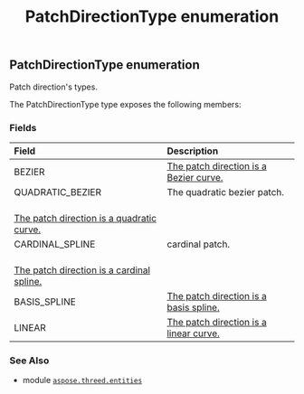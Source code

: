 ﻿---
title: PatchDirectionType enumeration
second_title: Aspose.3D for Python via .NET API References
description: 
type: docs
weight: 650
url: /python-net/aspose.threed.entities/patchdirectiontype/
is_root: false
---

## PatchDirectionType enumeration

Patch direction's types.



The PatchDirectionType type exposes the following members:

### Fields
| Field | Description |
| :- | :- |
| BEZIER | [The patch direction is a Bezier curve.](https://en.wikipedia.org/wiki/B%C3%A9zier_curve) |
| QUADRATIC_BEZIER | The quadratic bezier patch.<br/>[The patch direction is a quadratic curve.](https://en.wikipedia.org/wiki/B%C3%A9zier_curve#Quadratic_curves) |
| CARDINAL_SPLINE | cardinal patch.<br/>[The patch direction is a cardinal spline.](https://en.wikipedia.org/wiki/Cubic_Hermite_spline#Cardinal_spline) |
| BASIS_SPLINE | [The patch direction is a basis spline.](https://en.wikipedia.org/wiki/B-spline) |
| LINEAR | [The patch direction is a linear curve.](https://en.wikipedia.org/wiki/B%C3%A9zier_curve#Linear_curves) |



### See Also
* module [`aspose.threed.entities`](..)
